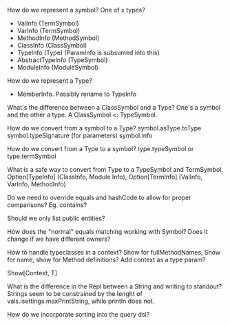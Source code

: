 How do we represent a symbol?
 One of x types?
 - ValInfo (TermSymbol)
 - VarInfo (TermSymbol)
 - MethodInfo (MethodSymbol)
 - ClassInfo (ClassSymbol)
 - TypeInfo (Type) (ParamInfo is subsumed into this)
 - AbstractTypeInfo (TypeSymbol)
 - ModuleInfo (ModuleSymbol)

How do we represent a Type?
- MemberInfo. Possibly rename to TypeInfo

What's the difference between a ClassSymbol and a Type?
 One's a symbol and the other a type. A ClassSymbol <: TypeSymbol.

How do we convert from a symbol to a Type?
symbol.asType.toType
symbol.typeSignature (for parameters)
symbol.info

How do we convert from a Type to a symbol?
type.typeSymbol or
type.termSymbol

What is a safe way to convert from Type to a TypeSymbol and TermSymbol.
Option[TypeInfo] (ClassInfo, Module Info), Option[TermInfo] (ValInfo, VarInfo, MethodInfo)

Do we need to override equals and hashCode to allow for proper comparisons? Eg. contains?

Should we only list public entities?

How does the "normal" equals matching working with Symbol? Does it change if we have different owners?

How to handle typeclasses in a context? Show for fullMethodNames, Show for name, show for Method definitions? Add context as a type param?

Show[Context, T]

What is the difference in the Repl between a String and writing to standout?
 Strings seem to be constrained by the lenght of vals.isettings.maxPrintString, while println does not.

How do we incorporate sorting into the query dsl?